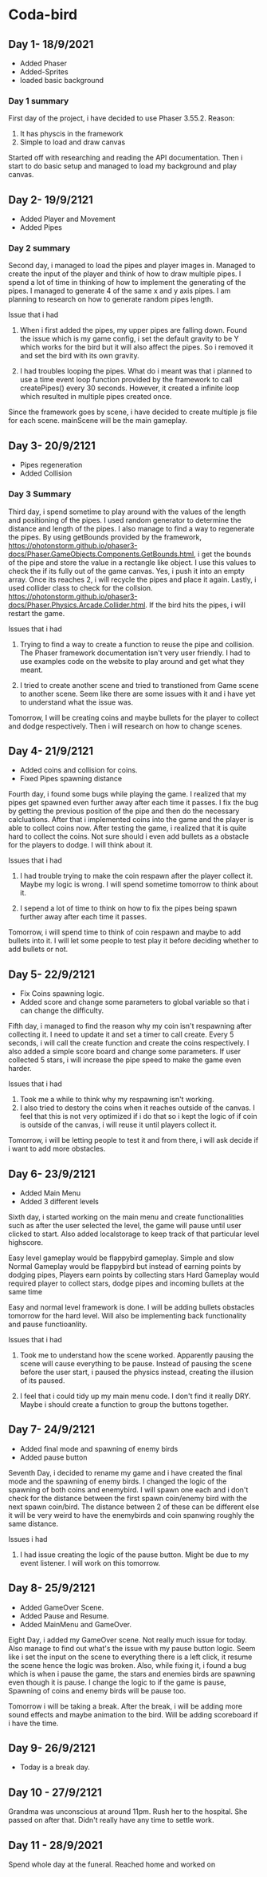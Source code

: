 # Coda-bird

## Day 1- 18/9/2021
- Added Phaser
- Added-Sprites
- loaded basic background

### Day 1 summary

First day of the project, i have decided to use Phaser 3.55.2.
Reason:

1. It has physcis in the framework
2. Simple to load and draw canvas

Started off with researching and reading the API documentation. Then i start to do basic setup and managed to load my background and play canvas.

## Day 2- 19/9/2121
- Added Player and Movement
- Added Pipes

### Day 2 summary

Second day, i managed to load the pipes and player images in. Managed to create the input of the player and think of how to draw multiple pipes. I spend a lot of time in thinking of how to implement the generating of the pipes. I managed to generate 4 of the same x and y axis pipes. I am planning to research on how to generate random pipes length.

Issue that i had
 1. When i first added the pipes, my upper pipes are falling down. Found the issue which is my game config, i set the default gravity to be Y which works for the bird but it will also affect the pipes. So i removed it and set the bird with its own gravity.

 2. I had troubles looping the pipes. What do i meant was that i planned to use a time event loop function provided by the framework to call createPipes() every 30 seconds. However, it created a infinite loop which resulted in multiple pipes created once. 

 Since the framework goes by scene, i have decided to create multiple js file for each scene. mainScene will be the main gameplay.


## Day 3- 20/9/2121
- Pipes regeneration
- Added Collision

 ### Day 3 Summary

 Third day, i spend sometime to play around with the values of the length and positioning of the pipes. I used random generator to determine the distance and length of the pipes. I also manage to find a way to regenerate the pipes. By using getBounds provided by the framework, https://photonstorm.github.io/phaser3-docs/Phaser.GameObjects.Components.GetBounds.html, i get the bounds of the pipe and store the value in a rectangle like object. I use this values to check the if its fully out of the game canvas. Yes, i push it into an empty array. Once its reaches 2, i will recycle the pipes and place it again.
 Lastly, i used collider class to check for the collsion. https://photonstorm.github.io/phaser3-docs/Phaser.Physics.Arcade.Collider.html. If the bird hits the pipes, i will restart the game.

 Issues that i had

 1. Trying to find a way to create a function to reuse the pipe and collision. The Phaser framework documentation isn't very user friendly. I had to use examples code on the website to play around and get what they meant.
 
 2. I tried to create another scene and tried to transtioned from Game scene to another scene. Seem like there are some issues with it and i have yet to understand what the issue was.

 Tomorrow, I will be creating coins and maybe bullets for the player to collect and dodge respectively. Then i will research on how to change scenes.


## Day 4- 21/9/2121

- Added coins and collision for coins.
- Fixed Pipes spawning distance


Fourth day, i found some bugs while playing the game. I realized that my pipes get spawned even further away after each time it passes. I fix the bug by getting the previous position of the pipe and then do the necessary calcluations. After that i implemented coins into the game and the player is able to collect coins now. After testing the game, i realized that it is quite hard to collect the coins. Not sure should i even add bullets as a obstacle for the players to dodge. I will think about it.

Issues that i had

1. I had trouble trying to make the coin respawn after the player collect it. Maybe my logic is wrong. I will spend sometime tomorrow to think about it.

2. I sepend a lot of time to think on how to fix the pipes being spawn further away after each time it passes.

Tomorrow, i will spend time to think of coin respawn and maybe to add bullets into it. I will let some people to test play it before deciding whether to add bullets or not.


## Day 5- 22/9/2121

- Fix Coins spawning logic.
- Added score and change some parameters to global variable so that i can change the difficulty.


Fifth day, i managed to find the reason why my coin isn't respawning after collecting it. I need to update it and set a timer to call create. Every 5 seconds, i will call the create function and create the coins respectively. I also added a simple score board and change some parameters. If user collected 5 stars, i will increase the pipe speed to make the game even harder.

Issues that i had

1. Took me a while to think why my respawning isn't working. 
2. I also tried to destory the coins when it reaches outside of the canvas. I feel that this is not very optimized if i do that so i kept the logic of if coin is outside of the canvas, i will reuse it until players collect it.

Tomorrow, i will be letting people to test it and from there, i will ask decide if i want to add more obstacles.



## Day 6- 23/9/2121

- Added Main Menu
- Added 3 different levels

Sixth day, i started working on the main menu and create functionalities such as after the user selected the level, the game will pause until user clicked to start. Also added localstorage to keep track of that particular level highscore.

Easy level gameplay would be flappybird gameplay. Simple and slow
Normal Gameplay would be flappybird but instead of earning points by dodging pipes, Players earn points by collecting stars
Hard Gameplay would required player to collect stars, dodge pipes and incoming bullets at the same time

Easy and normal level framework is done. I will be adding bullets obstacles tomorrow for the hard level. Will also be implementing back functionality and pause functioanlity.

Issues that i had

1. Took me to understand how the scene worked. Apparently pausing the scene will cause everything to be pause. Instead of pausing the scene before the user start, i paused the physics instead, creating the illusion of its paused.

2. I feel that i could tidy up my main menu code. I don't find it really DRY. Maybe i should create a function to group the buttons together.


## Day 7- 24/9/2121

- Added final mode and spawning of enemy birds
- Added pause button

Seventh Day, i decided to rename my game and i have created the final mode and the spawning of enemy birds. I changed the logic of the spawning of both coins and enemybird. I will spawn one each and i don't check for the distance between the first spawn coin/enemy bird with the next spawn coin/bird. The distance between 2 of these can be different else it will be very weird to have the enemybirds and coin spanwing roughly the same distance.

Issues i had

1. I had issue creating the logic of the pause button. Might be due to my event listener. I will work on this tomorrow.


## Day 8- 25/9/2121

- Added GameOver Scene.
- Added Pause and Resume.
- Added MainMenu and GameOver.

Eight Day, i added my GameOver scene. Not really much issue for today. Also manage to find out what's the issue with my pause button logic. Seem like i set the input on the scene to everything there is a left click, it resume the scene hence the logic was broken. Also, while fixing it, i found a bug which is when i pause the game, the stars and enemies birds are spawning even though it is pause. I change the logic to if the game is pause, Spawning of coins and enemy birds will be pause too.

Tomorrow i will be taking a break. After the break, i will be adding more sound effects and maybe animation to the bird. Will be adding scoreboard if i have the time.



## Day 9- 26/9/2121


- Today is a break day.


## Day 10 - 27/9/2121

Grandma was unconscious at around 11pm. Rush her to the hospital. She passed on after that. Didn't really have any time to settle work.

## Day 11 - 28/9/2021

Spend whole day at the funeral. Reached home and worked on
